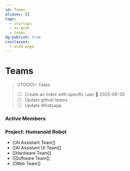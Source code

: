 ```yaml
---
id: Teams
aliases: []
tags:
  - startups
  - es-gcek
  - teams
dg-publish: true
cssclasses:
  - wide-page
---
```

# Teams 


>[!TODO]+ Tasks 
>- [ ] Create an index with specific user 📅 2025-09-30 
>- [ ] Update github teams 
>- [ ] Update Whatsapp 

### Active Members


### Project: Humanoid Robot
- [[AI Assistant Team]]
- [[AI Assistant UI Team]]
- [[Hardware Team]]
- [[Software Team]]
- [[Web Team]]
